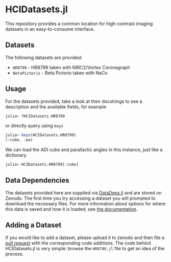 # HCIDatasets.jl

This repository provides a common location for high-contrast imaging datasets in an easy-to-consume interface.

## Datasets

The following datasets are provided:
* `HR8799` - HR8799 taken with NIRC2/Vortex Coronagraph
* `BetaPictoris` - Beta Pictoris taken with NaCo

## Usage

For the datasets provided, take a look at their docstrings to see a description and the available fields, for example

```julia
julia> ?HCIDatasets.HR8799
```

or directly query using `keys`

```julia
julia> keys(HCIDatasets.HR8799)
(:cube, :pa)
```

We can load the ADI cube and parallactic angles in this instance, just like a dictionary

```julia
julia> HCIDatasets.HR8799[:cube]
```

## Data Dependencies

The datasets provided here are supplied via [DataDeps.jl](https://github.com/oxinabox/DataDeps.jl) and are stored on Zenodo. The first time you try accessing a dataset you will prompted to download the necessary files. For more information about options for where this data is saved and how it is loaded, see [the documentation](https://www.oxinabox.net/DataDeps.jl/stable/z10-for-end-users/).

## Adding a Dataset

If you would like to add a dataset, please upload it to zenodo and then file a [pull request](https://github.com/JuliaHCI/HCIDatasets.jl/pulls) with the corresponding code additions. The code behind HCIDatasets.jl is very simple: browse the `HR8799.jl` file to get an idea of the process.
